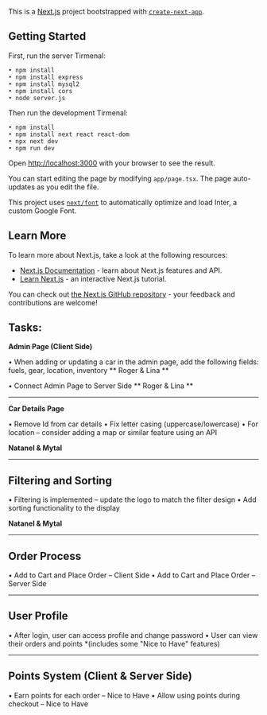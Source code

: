 This is a [Next.js](https://nextjs.org/) project bootstrapped with [`create-next-app`](https://github.com/vercel/next.js/tree/canary/packages/create-next-app).

## Getting Started


First, run the server Tirmenal:

``` 
• ⁠npm install 
• npm install express
• ⁠npm install mysql2
• ⁠npm install cors
• ⁠node server.js
```

Then run the development Tirmenal:

```
• npm install 
• ⁠npm install next react react-dom
• ⁠npx next dev 
• ⁠npm run dev 
```
Open [http://localhost:3000](http://localhost:3000) with your browser to see the result.

You can start editing the page by modifying `app/page.tsx`. The page auto-updates as you edit the file.

This project uses [`next/font`](https://nextjs.org/docs/basic-features/font-optimization) to automatically optimize and load Inter, a custom Google Font.

## Learn More

To learn more about Next.js, take a look at the following resources:

- [Next.js Documentation](https://nextjs.org/docs) - learn about Next.js features and API.
- [Learn Next.js](https://nextjs.org/learn) - an interactive Next.js tutorial.

You can check out [the Next.js GitHub repository](https://github.com/vercel/next.js/) - your feedback and contributions are welcome!


## Tasks:
**Admin Page (Client Side)**

• When adding or updating a car in the admin page, add the following fields: fuels, gear, location, inventory ** Roger & Lina **

• Connect Admin Page to Server Side ** Roger & Lina **
--- --- --- 
**Car Details Page**

• Remove Id from car details
• Fix letter casing (uppercase/lowercase)
• For location – consider adding a map or similar feature using an API

**Natanel & Mytal**
--- --- --- 
## Filtering and Sorting

• Filtering is implemented – update the logo to match the filter design
• Add sorting functionality to the display

**Natanel & Mytal**
--- --- --- 

## Order Process

• Add to Cart and Place Order – Client Side
• Add to Cart and Place Order – Server Side
--- --- --- 

## User Profile

• After login, user can access profile and change password
• User can view their orders and points *(includes some "Nice to Have" features)

--- --- --- 

## Points System (Client & Server Side)

• Earn points for each order – Nice to Have
• Allow using points during checkout – Nice to Have

